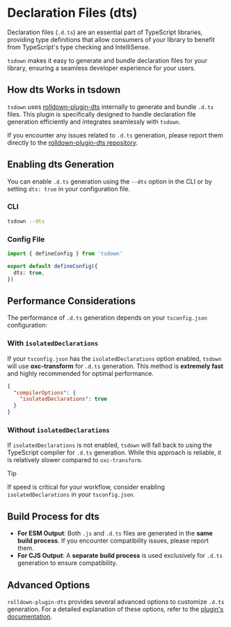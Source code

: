 # Declaration Files (dts)

Declaration files (`.d.ts`) are an essential part of TypeScript libraries, providing type definitions that allow consumers of your library to benefit from TypeScript's type checking and IntelliSense.

`tsdown` makes it easy to generate and bundle declaration files for your library, ensuring a seamless developer experience for your users.

## How dts Works in tsdown

`tsdown` uses [rolldown-plugin-dts](https://github.com/sxzz/rolldown-plugin-dts) internally to generate and bundle `.d.ts` files. This plugin is specifically designed to handle declaration file generation efficiently and integrates seamlessly with `tsdown`.

If you encounter any issues related to `.d.ts` generation, please report them directly to the [rolldown-plugin-dts repository](https://github.com/sxzz/rolldown-plugin-dts/issues).

## Enabling dts Generation

You can enable `.d.ts` generation using the `--dts` option in the CLI or by setting `dts: true` in your configuration file.

### CLI

```bash
tsdown --dts
```

### Config File

```ts [tsdown.config.ts]
import { defineConfig } from 'tsdown'

export default defineConfig({
  dts: true,
})
```

## Performance Considerations

The performance of `.d.ts` generation depends on your `tsconfig.json` configuration:

### With `isolatedDeclarations`

If your `tsconfig.json` has the `isolatedDeclarations` option enabled, `tsdown` will use **oxc-transform** for `.d.ts` generation. This method is **extremely fast** and highly recommended for optimal performance.

```json [tsconfig.json]
{
  "compilerOptions": {
    "isolatedDeclarations": true
  }
}
```

### Without `isolatedDeclarations`

If `isolatedDeclarations` is not enabled, `tsdown` will fall back to using the TypeScript compiler for `.d.ts` generation. While this approach is reliable, it is relatively slower compared to `oxc-transform`.

> [!TIP]
> If speed is critical for your workflow, consider enabling `isolatedDeclarations` in your `tsconfig.json`.

## Build Process for dts

- **For ESM Output**: Both `.js` and `.d.ts` files are generated in the **same build process**. If you encounter compatibility issues, please report them.
- **For CJS Output**: A **separate build process** is used exclusively for `.d.ts` generation to ensure compatibility.

## Advanced Options

`rolldown-plugin-dts` provides several advanced options to customize `.d.ts` generation. For a detailed explanation of these options, refer to the [plugin's documentation](https://github.com/sxzz/rolldown-plugin-dts#options).
